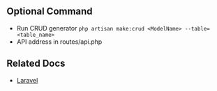 ## Optional Command

-   Run CRUD generator `php artisan make:crud <ModelName> --table=<table_name>`
-   API address in routes/api.php



## Related Docs

-   [Laravel](https://laravel.com/docs/11.x)
